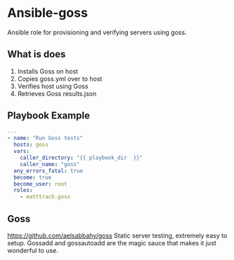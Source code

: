 # Ansible-goss
Ansible role for provisioning and verifying servers using goss.
## What is does
1. Installs Goss on host
1. Copies goss.yml over to host
1. Verifies host using Goss
1. Retrieves Goss results.json
## Playbook Example
```yaml
---
- name: "Run Goss tests"
  hosts: goss
  vars:
    caller_directory: "{{ playbook_dir  }}"
    caller_name: "goss"
  any_errors_fatal: true
  become: true
  become_user: root
  roles:
    - matttrach.goss
```
## Goss
https://github.com/aelsabbahy/goss
Static server testing, extremely easy to setup.
Gossadd and gossautoadd are the magic sauce that makes it just wonderful to use.
